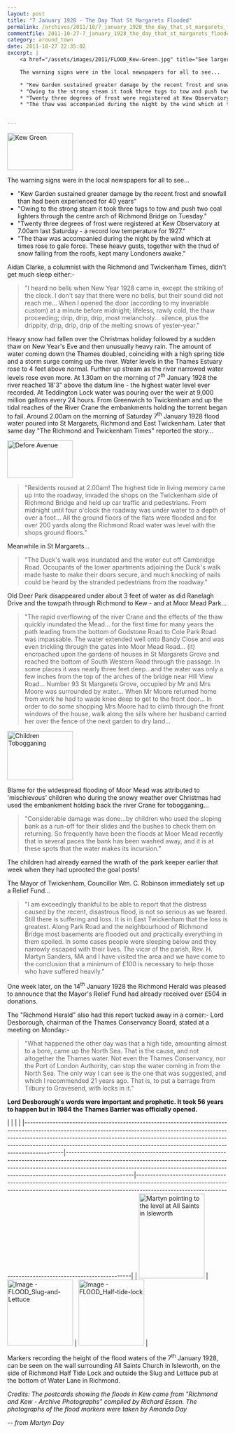 ```yaml
---
layout: post
title: "7 January 1928 - The Day That St Margarets Flooded"
permalink: /archives/2011/10/7_january_1928_the_day_that_st_margarets_flooded.html
commentfile: 2011-10-27-7_january_1928_the_day_that_st_margarets_flooded
category: around_town
date: 2011-10-27 22:35:02
excerpt: |
    <a href="/assets/images/2011/FLOOD_Kew-Green.jpg" title="See larger version of - Kew Green"><img src="/assets/images/2011/FLOOD_Kew-Green_thumb.jpg" width="150" height="85" alt="Kew Green" class="photo right" /></a>

    The warning signs were in the local newspapers for all to see...

    * "Kew Garden sustained greater damage by the recent frost and snowfall than had been experienced for 40 years"
    * "Owing to the strong steam it took three tugs to tow and push two coal lighters through the centre arch of Richmond Bridge on Tuesday."
    * "Twenty three degrees of frost were registered at Kew Observatory at 7.00am last Saturday -  a record low temperature for 1927."
    * "The thaw was accompanied during the night by the wind which at times rose to gale force. These heavy gusts, together with the thud of snow falling from the roofs, kept many Londoners awake."


---
```


<a href="/assets/images/2011/FLOOD_Kew-Green.jpg" title="See larger version of - Kew Green"><img src="/assets/images/2011/FLOOD_Kew-Green_thumb.jpg" width="150" height="85" alt="Kew Green" class="photo right" /></a>

The warning signs were in the local newspapers for all to see...

-   "Kew Garden sustained greater damage by the recent frost and snowfall than had been experienced for 40 years"
-   "Owing to the strong steam it took three tugs to tow and push two coal lighters through the centre arch of Richmond Bridge on Tuesday."
-   "Twenty three degrees of frost were registered at Kew Observatory at 7.00am last Saturday - a record low temperature for 1927."
-   "The thaw was accompanied during the night by the wind which at times rose to gale force. These heavy gusts, together with the thud of snow falling from the roofs, kept many Londoners awake."

Aidan Clarke, a columnist with the Richmond and Twickenham Times, didn't get much sleep either:-

> "I heard no bells when New Year 1928 came in, except the striking of the clock. I don't say that there were no bells, but their sound did not reach me... When I opened the door (according to my invariable custom) at a minute before midnight; lifeless, rawly cold, the thaw proceeding; drip, drip, drip, most melancholy... silence, plus the drippity, drip, drip, drip of the melting snows of yester-year."

Heavy snow had fallen over the Christmas holiday followed by a sudden thaw on New Year's Eve and then unusually heavy rain. The amount of water coming down the Thames doubled, coinciding with a high spring tide and a storm surge coming up the river. Water levels in the Thames Estuary rose to 4 feet above normal. Further up stream as the river narrowed water levels rose even more. At 1.30am on the morning of 7<sup>th</sup> January 1928 the river reached 18'3" above the datum line - the highest water level ever recorded. At Teddington Lock water was pouring over the weir at 9,000 million gallons every 24 hours. From Greenwich to Twickenham and up the tidal reaches of the River Crane the embankments holding the torrent began to fail. Around 2.00am on the morning of Saturday 7<sup>th</sup> January 1928 flood water poured into St Margarets, Richmond and East Twickenham. Later that same day "The Richmond and Twickenham Times" reported the story...

<a href="/assets/images/2011/FLOOD_Defore-Avenue.jpg" title="See larger version of - Defore Avenue"><img src="/assets/images/2011/FLOOD_Defore-Avenue_thumb.jpg" width="150" height="85" alt="Defore Avenue" class="photo right" /></a>

> "Residents roused at 2.00am! The highest tide in living memory came up into the roadway, invaded the shops on the Twickenham side of Richmond Bridge and held up car traffic and pedestrians. From midnight until four o'clock the roadway was under water to a depth of over a foot... All the ground floors of the flats were flooded and for over 200 yards along the Richmond Road water was level with the shops ground floors."

Meanwhile in St Margarets...

> "The Duck's walk was inundated and the water cut off Cambridge Road. Occupants of the lower apartments adjoining the Duck's walk made haste to make their doors secure, and much knocking of nails could be heard by the stranded pedestrians from the roadway."

Old Deer Park disappeared under about 3 feet of water as did Ranelagh Drive and the towpath through Richmond to Kew - and at Moor Mead Park...

> "The rapid overflowing of the river Crane and the effects of the thaw quickly inundated the Mead... for the first time for many years the path leading from the bottom of Godstone Road to Cole Park Road was impassable. The water extended well onto Bandy Close and was even trickling through the gates into Moor Mead Road... (it) encroached upon the gardens of houses in St Margarets Grove and reached the bottom of South Western Road through the passage. In some places it was nearly three feet deep...and the water was only a few inches from the top of the arches of the bridge near Hill View Road... Number 93 St Margarets Grove, occupied by Mr and Mrs Moore was surrounded by water... When Mr Moore returned home from work he had to wade knee deep to get to the front door... In order to do some shopping Mrs Moore had to climb through the front windows of the house, walk along the sills where her husband carried her over the fence of the next garden to dry land...

<a href="/assets/images/2011/FLOOD_children-tobogganing.jpg" title="See larger version of - Children Tobogganing"><img src="/assets/images/2011/FLOOD_children-tobogganing_thumb.jpg" width="150" height="112" alt="Children Tobogganing" class="photo right" /></a>

Blame for the widespread flooding of Moor Mead was attributed to 'mischievous' children who during the snowy weather over Christmas had used the embankment holding back the river Crane for tobogganing...

> "Considerable damage was done...by children who used the sloping bank as a run-off for their slides and the bushes to check them on returning. So frequently have been the floods at Moor Mead recently that in several paces the bank has been washed away, and it is at these spots that the water makes its incursion."

The children had already earned the wrath of the park keeper earlier that week when they had uprooted the goal posts!

The Mayor of Twickenham, Councillor Wm. C. Robinson immediately set up a Relief Fund...

> "I am exceedingly thankful to be able to report that the distress caused by the recent, disastrous flood, is not so serious as we feared. Still there is suffering and loss. It is in East Twickenham that the loss is greatest. Along Park Road and the neighbourhood of Richmond Bridge most basements are flooded out and practically everything in them spoiled. In some cases people were sleeping below and they narrowly escaped with their lives. The vicar of the parish, Rev. H. Martyn Sanders, MA and I have visited the area and we have come to the conclusion that a minimum of £100 is necessary to help those who have suffered heavily."

One week later, on the 14<sup>th</sup> January 1928 the Richmond Herald was pleased to announce that the Mayor's Relief Fund had already received over £504 in donations.

The "Richmond Herald" also had this report tucked away in a corner:-
Lord Desborough, chairman of the Thames Conservancy Board, stated at a meeting on Monday:-

> "What happened the other day was that a high tide, amounting almost to a bore, came up the North Sea. That is the cause, and not altogether the Thames water. Not even the Thames Conservancy, nor the Port of London Authority, can stop the water coming in from the North Sea. The only way I can see is the one that was suggested, and which I recommended 21 years ago. That is, to put a barrage from Tilbury to Gravesend, with locks in it."

**Lord Desborough's words were important and prophetic. It took 56 years to happen but in 1984 the Thames Barrier was officially opened.**

<div markdown="1" class="box">
|                                                                                                                                                                                                                                                                                                                                      |                                                                                                                                                                                                                                                                  |                                                                                                                                                                                                                                        |
|--------------------------------------------------------------------------------------------------------------------------------------------------------------------------------------------------------------------------------------------------------------------------------------------------------------------------------------|------------------------------------------------------------------------------------------------------------------------------------------------------------------------------------------------------------------------------------------------------------------|----------------------------------------------------------------------------------------------------------------------------------------------------------------------------------------------------------------------------------------|
| <a href="/assets/images/2011/FLOOD_All-Saints-Isleworth.jpg" title="See larger version of - Martyn pointing to the level at All Saints in Isleworth"><img src="/assets/images/2011/FLOOD_All-Saints-Isleworth_thumb.jpg" width="150" height="193" alt="Martyn pointing to the level at All Saints in Isleworth" class="photo" /></a> | <a href="/assets/images/2017/FLOOD_Slug-and-Lettuce.jpg" title="Click for a larger image"><img src="/assets/images/2017/FLOOD_Slug-and-Lettuce-thumb.jpg" width="150" alt="Image - FLOOD_Slug-and-Lettuce"  class="photo right"/></a> | <a href="/assets/images/2017/FLOOD_Half-tide-lock.jpg" title="Click for a larger image"><img src="/assets/images/2017/FLOOD_Half-tide-lock-thumb.jpg" width="150" alt="Image - FLOOD_Half-tide-lock"  class="photo right"/></a> |

Markers recording the height of the flood waters of the 7<sup>th</sup> January 1928, can be seen on the wall surrounding All Saints Church in Isleworth, on the side of Richmond Half Tide Lock and outside the Slug and Lettuce pub at the bottom of Water Lane in Richmond.

</div>
<em>Credits: The postcards showing the floods in Kew came from "Richmond and Kew - Archive Photographs" compiled by Richard Essen. The photographs of the flood markers were taken by Amanda Day</em>

<cite>-- from Martyn Day</cite>
